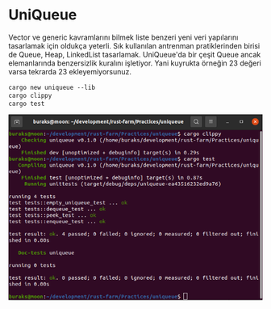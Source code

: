 # UniQueue

Vector ve generic kavramlarını bilmek liste benzeri yeni veri yapılarını tasarlamak için oldukça yeterli. Sık kullanılan antrenman pratiklerinden birisi de Queue, Heap, LinkedList tasarlamak. UniQueue'da bir çeşit Queue ancak elemanlarında benzersizlik kuralını işletiyor. Yani kuyrukta örneğin 23 değeri varsa tekrarda 23 ekleyemiyorsunuz.

```shell
cargo new uniqueue --lib
cargo clippy
cargo test
```

![../images/uniqueue_1.png](../images/uniqueue_1.png)
